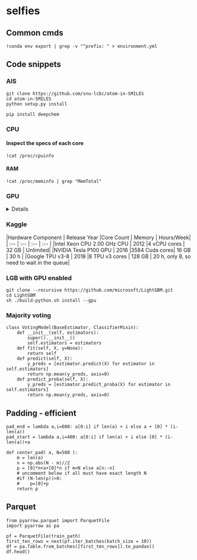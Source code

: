# selfies

## Common cmds
```
!conda env export | grep -v "^prefix: " > environment.yml 
```


## Code snippets

### AIS
``` #  gra 2024-07-01
git clone https://github.com/snu-lcbc/atom-in-SMILES
cd atom-in-SMILES
python setup.py install

pip install deepchem
```

### CPU

#### Inspect the specs of each core
```
!cat /proc/cpuinfo 
```

#### RAM 
```
!cat /proc/meminfo | grep "MemTotal"
```

### GPU

<details>


#### tf

```
import tensorflow as tf

try:
  tpus = tf.distribute.cluster_resolver.TPUClusterResolver.connect(tpu="local")
except:
  gpus = tf.config.experimental.list_physical_devices('GPU')  
```

#### GPU specification

- https://docs.alliancecan.ca/wiki/Using_GPUs_with_Slurm/en

</details>



### Kaggle

|Hardware Component	          |  Release Year	|Core Count	     | Memory	 | Hours/Week|
| :-- | :-- | :-- | :-- |
|Intel Xeon CPU 2.00 GHz CPU	  |  2012	        |4 vCPU cores	   | 32 GB	  | Unlimited|
|NVIDIA Tesla P100 GPU	        |  2016	        |3584 Cuda cores|	  16 GB	  | 30 h  |
|Google TPU v3-8	              |  2018	        |8 TPU v3 cores	|  128 GB	  | 20 h, only 8, so need to wait in the queue|



### LGB with GPU enabled
``` # did not work on gra 2024-07-01
git clone --recursive https://github.com/microsoft/LightGBM.git
cd LightGBM
sh ./build-python.sh install --gpu
```




### Majority voting
```
class VotingModel(BaseEstimator, ClassifierMixin):
    def __init__(self, estimators):
        super().__init__()
        self.estimators = estimators        
    def fit(self, X, y=None):
        return self    
    def predict(self, X):
        y_preds = [estimator.predict(X) for estimator in self.estimators]
        return np.mean(y_preds, axis=0)    
    def predict_proba(self, X):
        y_preds = [estimator.predict_proba(X) for estimator in self.estimators]
        return np.mean(y_preds, axis=0)    
```



## Padding - efficient

```
pad_end = lambda a,i=600: a[0:i] if len(a) > i else a + [0] * (i-len(a))
pad_start = lambda a,i=400: a[0:i] if len(a) > i else [0] * (i-len(a))+a
```

```
def center_pad( a, N=500 ):   
    m = len(a)    
    n = np.abs(N - m)//2 
    p = [0]*n+a+[0]*n if m<N else a[n:-n]
    # uncomment below if all must have exact length N
    #if (N-len(p))>0:
    #    p=[0]+p
    return p  
```


## Parquet

```
from pyarrow.parquet import ParquetFile
import pyarrow as pa 

pf = ParquetFile(train_path) 
first_ten_rows = next(pf.iter_batches(batch_size = 10)) 
df = pa.Table.from_batches([first_ten_rows]).to_pandas() 
df.head()
```


